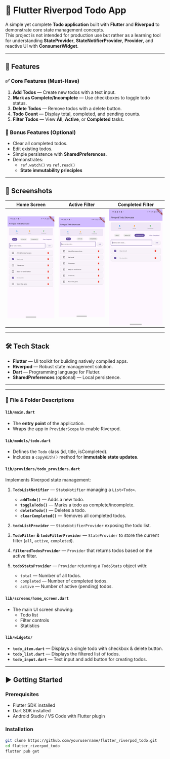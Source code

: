# 📝 Flutter Riverpod Todo App

A simple yet complete **Todo application** built with **Flutter** and **Riverpod** to demonstrate core state management concepts.  
This project is not intended for production use but rather as a learning tool for understanding **StateProvider**, **StateNotifierProvider**, **Provider**, and reactive UI with **ConsumerWidget**.

---

## 🚀 Features

### ✅ Core Features (Must-Have)
1. **Add Todos** — Create new todos with a text input.
2. **Mark as Complete/Incomplete** — Use checkboxes to toggle todo status.
3. **Delete Todos** — Remove todos with a delete button.
4. **Todo Count** — Display total, completed, and pending counts.
5. **Filter Todos** — View **All**, **Active**, or **Completed** tasks.

### 🎯 Bonus Features (Optional)
- Clear all completed todos.
- Edit existing todos.
- Simple persistence with **SharedPreferences**.
- Demonstrates:
    - `ref.watch()` vs `ref.read()`
    - **State immutability principles**

---

## 📸 Screenshots

| Home Screen                          | Active Filter                            | Completed Filter                               |
|--------------------------------------|------------------------------------------|------------------------------------------------|
| ![Home](assets/images/todo_home.jpg) | ![Active](assets/images/todo_active.jpg) | ![Completed](assets/images/todo_completed.jpg) |

---

## 🛠️ Tech Stack
- **Flutter** — UI toolkit for building natively compiled apps.
- **Riverpod** — Robust state management solution.
- **Dart** — Programming language for Flutter.
- **SharedPreferences** (optional) — Local persistence.

---


---

### 🧩 File & Folder Descriptions

#### **`lib/main.dart`**
- The **entry point** of the application.
- Wraps the app in `ProviderScope` to enable Riverpod.

#### **`lib/models/todo.dart`**
- Defines the `Todo` class (id, title, isCompleted).
- Includes a `copyWith()` method for **immutable state updates**.

#### **`lib/providers/todo_providers.dart`**
Implements Riverpod state management:

1. **`TodoListNotifier`** — `StateNotifier` managing a `List<Todo>`.
    - **`addTodo()`** — Adds a new todo.
    - **`toggleTodo()`** — Marks a todo as complete/incomplete.
    - **`deleteTodo()`** — Deletes a todo.
    - **`clearCompleted()`** — Removes all completed todos.

2. **`todoListProvider`** — `StateNotifierProvider` exposing the todo list.

3. **`TodoFilter` & `todoFilterProvider`** — `StateProvider` to store the current filter (`all`, `active`, `completed`).

4. **`filteredTodosProvider`** — `Provider` that returns todos based on the active filter.

5. **`todoStatsProvider`** — `Provider` returning a `TodoStats` object with:
    - `total` — Number of all todos.
    - `completed` — Number of completed todos.
    - `active` — Number of active (pending) todos.

#### **`lib/screens/home_screen.dart`**
- The main UI screen showing:
    - Todo list
    - Filter controls
    - Statistics

#### **`lib/widgets/`**
- **`todo_item.dart`** — Displays a single todo with checkbox & delete button.
- **`todo_list.dart`** — Displays the filtered list of todos.
- **`todo_input.dart`** — Text input and add button for creating todos.

---

## ▶️ Getting Started

### Prerequisites
- Flutter SDK installed
- Dart SDK installed
- Android Studio / VS Code with Flutter plugin

### Installation
```bash
git clone https://github.com/yourusername/flutter_riverpod_todo.git
cd flutter_riverpod_todo
flutter pub get


